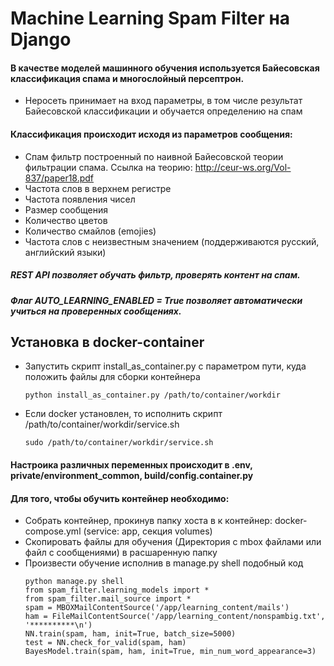 # Machine Learning Spam Filter на Django
#### В качестве моделей машинного обучения используется Байесовская классификация спама и многослойный персептрон.
* Неросеть принимает на вход параметры, в том числе результат Байесовской классификации и обучается определению на спам
#### Классификация происходит исходя из параметров сообщения:
* Спам фильтр построенный по наивной Байесовской теории фильтрации спама.
Ссылка на теорию: http://ceur-ws.org/Vol-837/paper18.pdf
* Частота слов в верхнем регистре
* Частота появления чисел
* Размер сообщения
* Количество цветов
* Количество смайлов (emojies)
* Частота слов с неизвестным значением (поддерживаются русский, английский языки)
##### REST API позволяет обучать фильтр, проверять контент на спам.
##### Флаг AUTO_LEARNING_ENABLED = True позволяет автоматически учиться на проверенных сообщениях.

## Установка в docker-container
* Запустить скрипт install_as_container.py с параметром пути, куда положить файлы для сборки контейнера
  ```shell
  python install_as_container.py /path/to/container/workdir
  ```
* Если docker установлен, то исполнить скрипт /path/to/container/workdir/service.sh
  ```
  sudo /path/to/container/workdir/service.sh 
  ```
#### Настроика различных переменных происходит в .env, private/environment_common, build/config.container.py

#### Для того, чтобы обучить контейнер необходимо:
* Собрать контейнер, прокинув папку хоста в к контейнер: docker-compose.yml (service: app, секция volumes)
* Скопировать файлы для обучения (Директория с mbox файлами или файл с сообщениями) в расшаренную папку
* Произвести обучение исполнив в manage.py shell подобный код
  ```
  python manage.py shell
  from spam_filter.learning_models import *
  from spam_filter.mail_source import *
  spam = MBOXMailContentSource('/app/learning_content/mails')
  ham = FileMailContentSource('/app/learning_content/nonspambig.txt', '**********\n')
  NN.train(spam, ham, init=True, batch_size=5000)
  test = NN.check_for_valid(spam, ham)
  BayesModel.train(spam, ham, init=True, min_num_word_appearance=3)
  ```
